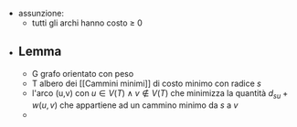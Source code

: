 - assunzione:
	- tutti gli archi hanno costo $\geq$ 0
- ## Lemma
	- G grafo orientato con peso 
	- T albero dei [[Cammini minimi]] di costo minimo con radice _s_
	- l'arco (u,v) con $u\in V(T) \wedge v \notin V(T)$ che minimizza la quantità $d_{su}+w(u,v)$ che appartiene ad un cammino minimo da _s_ a _v_
	- 